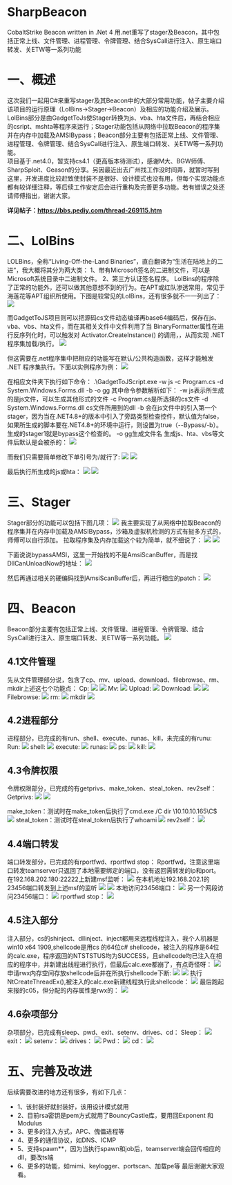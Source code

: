 # SharpBeacon
CobaltStrike Beacon written in .Net 4  用.net重写了stager及Beacon，其中包括正常上线、文件管理、进程管理、令牌管理、结合SysCall进行注入、原生端口转发、关ETW等一系列功能

# 一、概述
这次我们一起用C#来重写stager及其Beacon中的大部分常用功能，帖子主要介绍该项目的运行原理（LolBins->Stager->Beacon）及相应的功能介绍及展示。LolBins部分是由GadgetToJs使Stager转换为js、vba、hta文件后，再结合相应的csript、mshta等程序来运行；Stager功能包括从网络中拉取Beacon的程序集并在内存中加载及AMSIBypass；Beacon部分主要有包括正常上线、文件管理、进程管理、令牌管理、结合SysCall进行注入、原生端口转发、关ETW等一系列功能。<br>
项目基于.net4.0，暂支持cs4.1（更高版本待测试），感谢M大、BGW师傅、SharpSploit、Geason的分享。另因最近出去广州找工作没时间弄，就暂时写到这里，开发进度比较赶致使封装不是很好、设计模式也没有用，但每个实现功能点都有较详细注释，等后续工作安定后会进行重构及完善更多功能。若有错误之处还请师傅指出，谢谢大家。<br>

**详见帖子：https://bbs.pediy.com/thread-269115.htm**

# 二、LolBins
LOLBins，全称“Living-Off-the-Land Binaries”，直白翻译为“生活在陆地上的二进“，我大概将其分为两大类：
1、带有Microsoft签名的二进制文件，可以是Microsoft系统目录中二进制文件。
2、第三方认证签名程序。
LolBins的程序除了正常的功能外，还可以做其他意想不到的行为。在APT或红队渗透常用，常见于海莲花等APT组织所使用。下图是较常见的LolBins，还有很多就不一一列出了：
![](https://github.com/mai1zhi2/SharpBeacon/blob/master/image/%E5%9B%BE%E7%89%871.png)
 
而GadgetToJS项目则可以把源码cs文件动态编译再base64编码后，保存在js、vba、vbs、hta文件，而在其相关文件中文件利用了当 BinaryFormatter属性在进行反序列化时，可以触发对 Activator.CreateInstance() 的调用，，从而实现 .NET 程序集加载/执行。
![](https://github.com/mai1zhi2/SharpBeacon/blob/master/image/%E5%9B%BE%E7%89%872.png)
 
但这需要在.net程序集中把相应的功能写在默认/公共构造函数，这样才能触发 .NET 程序集执行。下面以实例程序为例：
![](https://github.com/mai1zhi2/SharpBeacon/blob/master/image/%E5%9B%BE%E7%89%873.png)
 
在相应文件夹下执行如下命令：
.\GadgetToJScript.exe -w js -c Program.cs -d  System.Windows.Forms.dll -b -o gg
其中命令参数解析如下：
-w js表示所生成的是js文件，可以生成其他形式的文件
-c Program.cs是所选择的cs文件
-d  System.Windows.Forms.dll  cs文件所用到的dll
-b  会在js文件中的引入第一个stager，因为当在.NET4.8+的版本中引入了旁路类型检查控件，默认值为false，如果所生成的脚本要在.NET4.8+的环境中运行，则设置为true（--Bypass/-b）。生成的stager1就是bypass这个检查的。
-o gg生成文件名
生成js、hta、vbs等文件后默认是会被杀的：
![](https://github.com/mai1zhi2/SharpBeacon/blob/master/image/%E5%9B%BE%E7%89%874.png)

而我们只需要简单修改下单引号为/就行了:
![](https://github.com/mai1zhi2/SharpBeacon/blob/master/image/%E5%9B%BE%E7%89%875.png)
![](https://github.com/mai1zhi2/SharpBeacon/blob/master/image/%E5%9B%BE%E7%89%876.png)

最后执行所生成的js或hta：
![](https://github.com/mai1zhi2/SharpBeacon/blob/master/image/%E5%9B%BE%E7%89%877.png)
![](https://github.com/mai1zhi2/SharpBeacon/blob/master/image/%E5%9B%BE%E7%89%878.png)

# 三、Stager
Stager部分的功能可以包括下图几项： 
 ![](https://github.com/mai1zhi2/SharpBeacon/blob/master/image/%E5%9B%BE%E7%89%879.png)
我主要实现了从网络中拉取Beacon的程序集并在内存中加载及AMSIBypass，沙箱及虚拟机检测的方式有挺多方式的，师傅可以自行添加。
拉取程序集及内存加载这个较为简单，就不细说了：
![](https://github.com/mai1zhi2/SharpBeacon/blob/master/image/%E5%9B%BE%E7%89%8710.png)
 ![](https://github.com/mai1zhi2/SharpBeacon/blob/master/image/%E5%9B%BE%E7%89%8711.png)
 
下面说说bypassAMSI，这里一开始找的不是AmsiScanBuffer，而是找DllCanUnloadNow的地址：
 ![](https://github.com/mai1zhi2/SharpBeacon/blob/master/image/%E5%9B%BE%E7%89%8712.png)
 
然后再通过相关的硬编码找到AmsiScanBuffer后，再进行相应的patch：
 ![](https://github.com/mai1zhi2/SharpBeacon/blob/master/image/%E5%9B%BE%E7%89%8713.png)

# 四、Beacon
Beacon部分主要有包括正常上线、文件管理、进程管理、令牌管理、结合SysCall进行注入、原生端口转发、关ETW等一系列功能。
 ![](https://github.com/mai1zhi2/SharpBeacon/blob/master/image/%E5%9B%BE%E7%89%8714.png)

## 4.1文件管理
先从文件管理部分说，包含了cp、mv、upload、download、filebrowse、rm、mkdir上述这七个功能点：
Cp:
 ![](https://github.com/mai1zhi2/SharpBeacon/blob/master/image/%E5%9B%BE%E7%89%8715.png)
  ![](https://github.com/mai1zhi2/SharpBeacon/blob/master/image/%E5%9B%BE%E7%89%8716.png)
Mv:
 ![](https://github.com/mai1zhi2/SharpBeacon/blob/master/image/%E5%9B%BE%E7%89%8717.png)
Upload:
 ![](https://github.com/mai1zhi2/SharpBeacon/blob/master/image/%E5%9B%BE%E7%89%8718.png)
Download:
 ![](https://github.com/mai1zhi2/SharpBeacon/blob/master/image/%E5%9B%BE%E7%89%8719.png)
 ![](https://github.com/mai1zhi2/SharpBeacon/blob/master/image/%E5%9B%BE%E7%89%8720.png)
Filebrowse:
 ![](https://github.com/mai1zhi2/SharpBeacon/blob/master/image/%E5%9B%BE%E7%89%8721.png)
rm:
![](https://github.com/mai1zhi2/SharpBeacon/blob/master/image/%E5%9B%BE%E7%89%8722.png)
mkdir
  ![](https://github.com/mai1zhi2/SharpBeacon/blob/master/image/%E5%9B%BE%E7%89%8723.png)

## 4.2进程部分
进程部分，已完成的有run、shell、execute、runas、kill，未完成的有runu:
Run:
 ![](https://github.com/mai1zhi2/SharpBeacon/blob/master/image/%E5%9B%BE%E7%89%8724.png)
shell:
 ![](https://github.com/mai1zhi2/SharpBeacon/blob/master/image/%E5%9B%BE%E7%89%8725.png)
execute:
 ![](https://github.com/mai1zhi2/SharpBeacon/blob/master/image/%E5%9B%BE%E7%89%8726.png)
runas:
 ![](https://github.com/mai1zhi2/SharpBeacon/blob/master/image/%E5%9B%BE%E7%89%8727.png)
ps:
 ![](https://github.com/mai1zhi2/SharpBeacon/blob/master/image/%E5%9B%BE%E7%89%8728.png)
kill:
 ![](https://github.com/mai1zhi2/SharpBeacon/blob/master/image/%E5%9B%BE%E7%89%8729.png)
 
## 4.3令牌权限
令牌权限部分，已完成的有getprivs、make_token、steal_token、rev2self：
Getprivs:
 ![](https://github.com/mai1zhi2/SharpBeacon/blob/master/image/%E5%9B%BE%E7%89%8730.png)
  ![](https://github.com/mai1zhi2/SharpBeacon/blob/master/image/%E5%9B%BE%E7%89%8731.png)
 
make_token：测试时在make_token后执行了cmd.exe /C dir \\10.10.10.165\C$
![](https://github.com/mai1zhi2/SharpBeacon/blob/master/image/%E5%9B%BE%E7%89%8732.png)
steal_token：测试时在steal_token后执行了whoami
  ![](https://github.com/mai1zhi2/SharpBeacon/blob/master/image/%E5%9B%BE%E7%89%8733.png)
rev2self：
 ![](https://github.com/mai1zhi2/SharpBeacon/blob/master/image/%E5%9B%BE%E7%89%8734.png)
 
## 4.4端口转发
端口转发部分，已完成的有rportfwd、rportfwd stop：
Rportfwd，注意这里端口转发teamserver只返回了本地需要绑定的端口，没有返回需转发的ip和port。
在192.168.202.180:22222上新建msf监听：
 ![](https://github.com/mai1zhi2/SharpBeacon/blob/master/image/%E5%9B%BE%E7%89%8735.png)
在本机地址192.168.202.1的23456端口转发到上述msf的监听
 ![](https://github.com/mai1zhi2/SharpBeacon/blob/master/image/%E5%9B%BE%E7%89%8736.png)
  ![](https://github.com/mai1zhi2/SharpBeacon/blob/master/image/%E5%9B%BE%E7%89%8737.png)
本地访问23456端口：
 ![](https://github.com/mai1zhi2/SharpBeacon/blob/master/image/%E5%9B%BE%E7%89%8738.png)
另一个网段访问23456端口：
 ![](https://github.com/mai1zhi2/SharpBeacon/blob/master/image/%E5%9B%BE%E7%89%8739.png)
rportfwd stop：
 ![](https://github.com/mai1zhi2/SharpBeacon/blob/master/image/%E5%9B%BE%E7%89%8740.png)
 
## 4.5注入部分
注入部分，cs的shinject、dllinject、inject都用来远程线程注入，我个人机器是win10 x64 1909,shellcode是用cs 的64位c# shellcode，被注入的程序是64位的calc.exe，程序返回的NTSTSTUS均为SUCCESS，且shellcode均已注入在相应的程序中，并新建出线程进行执行，但最后calc.exe都崩了，有点奇怪呀：
 ![](https://github.com/mai1zhi2/SharpBeacon/blob/master/image/%E5%9B%BE%E7%89%8741.png)
申请rwx内存空间存放shellcode后并在所执行shellcode下断:
 ![](https://github.com/mai1zhi2/SharpBeacon/blob/master/image/%E5%9B%BE%E7%89%8742.png)
 ![](https://github.com/mai1zhi2/SharpBeacon/blob/master/image/%E5%9B%BE%E7%89%8743.png)
执行NtCreateThreadEx(),被注入的calc.exe新建线程执行此shellcode：
 ![](https://github.com/mai1zhi2/SharpBeacon/blob/master/image/%E5%9B%BE%E7%89%8744.png)
最后跑起来报的c05，但分配的内存属性是rwx的：
 ![](https://github.com/mai1zhi2/SharpBeacon/blob/master/image/%E5%9B%BE%E7%89%8745.png)
 
## 4.6杂项部分
杂项部分，已完成有sleep、pwd、exit、setenv、drives、cd：
Sleep：
  ![](https://github.com/mai1zhi2/SharpBeacon/blob/master/image/%E5%9B%BE%E7%89%8746.png)
exit：
  ![](https://github.com/mai1zhi2/SharpBeacon/blob/master/image/%E5%9B%BE%E7%89%8747.png)
setenv： 
  ![](https://github.com/mai1zhi2/SharpBeacon/blob/master/image/%E5%9B%BE%E7%89%8748.png)
drives： 
  ![](https://github.com/mai1zhi2/SharpBeacon/blob/master/image/%E5%9B%BE%E7%89%8749.png)
Pwd：
  ![](https://github.com/mai1zhi2/SharpBeacon/blob/master/image/%E5%9B%BE%E7%89%8750.png)
cd：
  ![](https://github.com/mai1zhi2/SharpBeacon/blob/master/image/%E5%9B%BE%E7%89%8751.png)
  
# 五、完善及改进
后续需要改进的地方还有很多，有如下几点：
* 1、该封装好就封装好，该用设计模式就用
* 2、目前rsa密钥是pem方式就用了BouncyCastle库，要用回Exponent 和 Modulus
* 3、更多的注入方式，APC、傀儡进程等
* 4、更多的通信协议，如DNS、ICMP
* 5、支持spawn**，因为当执行spawn和job后，teamserver端会回传相应的dll，要改ts端
* 6、更多的功能，如mimi、keylogger、portscan、加载pe等
最后谢谢大家观看。

